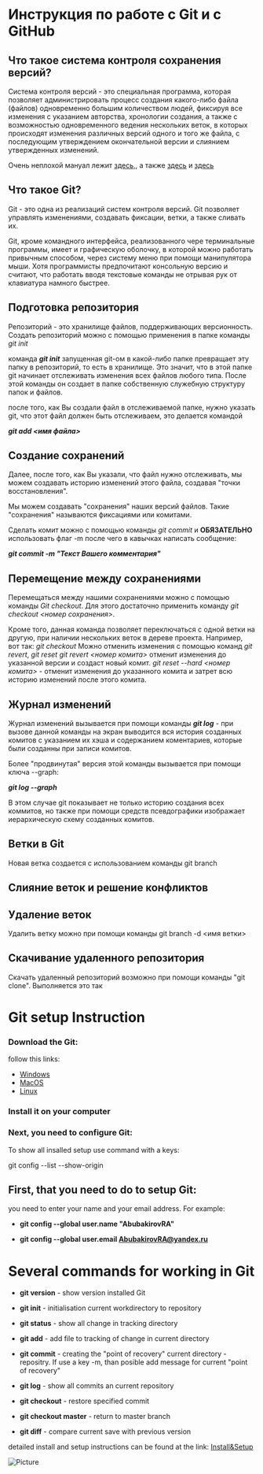 # Инструкция по работе с Git и с GitHub
## Что такое система контроля сохранения версий?
Система контроля версий - это специальная программа, которая позволяет администрировать процесс создания какого-либо файла (файлов) одновременно большим количеством людей, фиксируя все изменения с указанием авторства, хронологии создания, а также с возможностью одновременного ведения нескольких веток, в которых происходят изменения различных версий одного и того же файла, с последующим утверждением окончательной версии и слиянием утвержденных изменений.

Очень неплохой мануал лежит [здесь,](https://habr.com/ru/post/522078/), а также [здесь](https://githowto.com/ru) и [здесь](https://bookflow.ru/shpargalka-po-git/)
## Что такое Git?
Git - это одна из реализаций систем контроля версий. Git позволяет управлять изменениями, создавать фиксации, ветки, а также сливать их.

Git, кроме командного интерфейса, реализованного чере терминальные программы, имеет и графическую оболочку, в которой можно работать привычным способом, через систему меню при помощи манипулятора мыши. Хотя программисты предпочитают консольную версию и считают, что работать вводя текстовые команды не отрывая рук от клавиатура намного быстрее.

## Подготовка репозитория
Репозиторий - это хранилище файлов, поддерживающих версионность. Создать репозиторий можно с помощью применения в папке команды *git init*

команда _**git init**_ запущенная git-ом в какой-либо папке превращает эту папку в репозиторий, то есть в хранилище. Это значит, что в этой папке git начинает отслеживать изменения всех файлов любого типа. После этой команды он создает в папке собственную служебную структуру папок и файлов.

после того, как Вы создали файл в отслеживаемой папке, нужно указать git, что этот файл должен быть отслеживаем, это делается командой 

_**git add <имя файла>**_ 
## Создание сохранений
Далее, после того, как Вы указали, что файл нужно отслеживать, мы можем создавать историю изменений этого файла, создавая "точки восстановления". 

Мы можем создавать "сохранения" наших версий файлов. Такие "сохранения" называются фиксациями или комитами.

Сделать комит можно с помощью команды *git commit* и **ОБЯЗАТЕЛЬНО** использовать флаг -m после чего в кавычках написать сообщение: 

_**git commit -m "Текст Вашего комментария"**_
## Перемещение между сохранениями
Перемещаться между нашими сохранениями можно с помощью команды *Git checkout*. Для этого достаточно применить команду *git checkout <номер сохранения>*.

Кроме того, данная команда позволяет переключаться с одной ветки на другую, при наличии нескольких веток в  дереве проекта. Например, вот так: *git checkout <new branch name>*
Можно отменить изменения с помощью команд *git revert*, *git reset*
*git revert <номер комита>* отменит изменения до указанной версии и создаст новый комит. 
*git reset --hard <номер комита>* - отменит изменения до указанного комита и затрет всю историю изменений после этого комита.
## Журнал изменений
Журнал изменений вызывается при помощи команды _**git log**_ - при вызове данной команды на экран выводится вся история созданных комитов с указанием их хэша и содержанием коментариев, которые были созданны при записи комитов.

Более "продвинутая" версия этой команды вызывается при помощи ключа --graph:

 _**git log --graph**_

В этом случае git показывает не только историю создания всех коммитов, но также при помощи средств псевдографики изображает иерархическую схему созданных комитов.
## Ветки в Git
Новая ветка создается с использованием команды git branch
## Слияние веток и решение конфликтов

## Удаление веток

Удалить ветку можно при помощи команды git branch -d <имя ветки>

## Скачивание удаленного репозитория
Скачать удаленный репозиторий возможно при помощи команды "git clone". Выполняется это так 

# Git setup Instruction #

### Download the Git:

follow this links:
+ [Windows](https://git-scm.com/download/win)
+ [MacOS](https://git-scm.com/download/mac)
+ [Linux](https://git-scm.com/download/linux)
### Install it on your computer
### Next, you need to configure Git: 

To show all insalled setup use command with a keys:

git config --list --show-origin

First, that you need to do to setup Git:
----------------------------------------
you need to enter your name and your email address. For example:

+ **git config --global user.name "AbubakirovRA"**

+ **git config --global user.email AbubakirovRA@yandex.ru**

Several commands for working in Git
===================================
 + **git version** - show version installed Git
 
 + **git init** - initialisation current workdirectory to repository
 + **git status** - show all change in tracking directory
+ **git add** - add file to tracking of change in current directory
+ **git commit** - creating the "point of recovery" current directory - repositry. If use a key -m, than posible add message for current "point of recovery"
+ **git log** - show all commits an current repository
+ **git checkout** - restore specified commit
+ **git checkout master** - return to master branch
+ **git diff** - compare current save with previous version


detailed install and setup instructions can be found at the link: [Install&Setup](https://git-scm.com/book/ru/v2/)

  ![Picture](https://gbcdn.mrgcdn.ru/uploads/avatar/3320581/attachment/thumb-da6ca1bdffc83bcc292b06d091d82d14.png "GeekBrains-AbubakirovRA")
